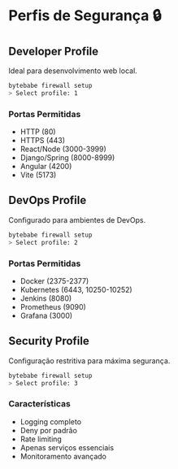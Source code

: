 # Perfis de Segurança 🔒

## Developer Profile

Ideal para desenvolvimento web local.

```bash
bytebabe firewall setup
> Select profile: 1
```

### Portas Permitidas
- HTTP (80)
- HTTPS (443)
- React/Node (3000-3999)
- Django/Spring (8000-8999)
- Angular (4200)
- Vite (5173)

## DevOps Profile

Configurado para ambientes de DevOps.

```bash
bytebabe firewall setup
> Select profile: 2
```

### Portas Permitidas
- Docker (2375-2377)
- Kubernetes (6443, 10250-10252)
- Jenkins (8080)
- Prometheus (9090)
- Grafana (3000)

## Security Profile

Configuração restritiva para máxima segurança.

```bash
bytebabe firewall setup
> Select profile: 3
```

### Características
- Logging completo
- Deny por padrão
- Rate limiting
- Apenas serviços essenciais
- Monitoramento avançado